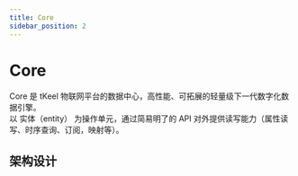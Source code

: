 ```yaml
---
title: Core
sidebar_position: 2
---
```

# Core
Core 是 tKeel 物联网平台的数据中心，高性能、可拓展的轻量级下一代数字化数据引擎。  
以 实体（entity） 为操作单元，通过简易明了的 API 对外提供读写能力（属性读写、时序查询、订阅，映射等）。
## 架构设计

